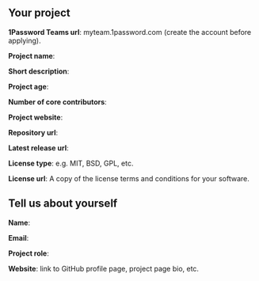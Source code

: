 ## Your project

**1Password Teams url**: myteam.1password.com (create the account before applying).

**Project name**:  

**Short description**:

**Project age**: 

**Number of core contributors**:

**Project website**:

**Repository url**:

**Latest release url**:

**License type**: e.g. MIT, BSD, GPL, etc.

**License url**: A copy of the license terms and conditions for your software.


## Tell us about yourself

**Name**: 

**Email**:

**Project role**:

**Website**: link to GitHub profile page, project page bio, etc.
